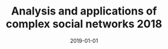 ---
# Documentation: https://wowchemy.com/docs/managing-content/

title: Analysis and applications of complex social networks 2018
subtitle: ''
summary: ''
authors:
- Katarzyna Musiał
- brodka
- Pasquale De Meo
tags: []
categories: []
date: '2019-01-01'
lastmod: 2022-10-07T05:44:21Z
featured: false
draft: false

# Featured image
# To use, add an image named `featured.jpg/png` to your page's folder.
# Focal points: Smart, Center, TopLeft, Top, TopRight, Left, Right, BottomLeft, Bottom, BottomRight.
image:
  caption: ''
  focal_point: ''
  preview_only: false

# Projects (optional).
#   Associate this post with one or more of your projects.
#   Simply enter your project's folder or file name without extension.
#   E.g. `projects = ["internal-project"]` references `content/project/deep-learning/index.md`.
#   Otherwise, set `projects = []`.
projects: []
publishDate: '2022-10-07T05:44:19.931855Z'
publication_types:
- '0'
abstract: ''
publication: ''
doi: 10.1155/2019/9082573
---